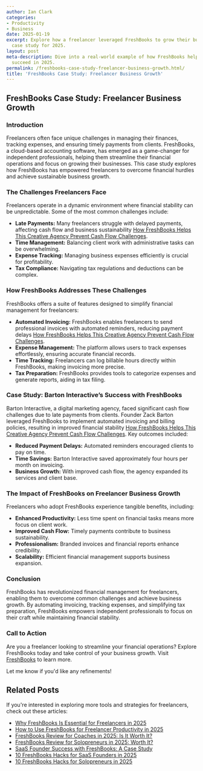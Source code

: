 ```yaml
---
author: Ian Clark
categories:
- Productivity
- Business
date: 2025-01-19
excerpt: Explore how a freelancer leveraged FreshBooks to grow their business. In-depth
  case study for 2025.
layout: post
meta-description: Dive into a real-world example of how FreshBooks helped a freelancer
  succeed in 2025.
permalink: /freshbooks-case-study-freelancer-business-growth.html/
title: 'FreshBooks Case Study: Freelancer Business Growth'
---
```


## FreshBooks Case Study: Freelancer Business Growth

### Introduction
Freelancers often face unique challenges in managing their finances, tracking expenses, and ensuring timely payments from clients. FreshBooks, a cloud-based accounting software, has emerged as a game-changer for independent professionals, helping them streamline their financial operations and focus on growing their businesses. This case study explores how FreshBooks has empowered freelancers to overcome financial hurdles and achieve sustainable business growth.

### The Challenges Freelancers Face
Freelancers operate in a dynamic environment where financial stability can be unpredictable. Some of the most common challenges include:
- **Late Payments:** Many freelancers struggle with delayed payments, affecting cash flow and business sustainability [How FreshBooks Helps This Creative Agency Prevent Cash Flow Challenges](https://www.freshbooks.com/blog/barton-interactive-case-study).
- **Time Management:** Balancing client work with administrative tasks can be overwhelming.
- **Expense Tracking:** Managing business expenses efficiently is crucial for profitability.
- **Tax Compliance:** Navigating tax regulations and deductions can be complex.

### How FreshBooks Addresses These Challenges
FreshBooks offers a suite of features designed to simplify financial management for freelancers:
- **Automated Invoicing:** FreshBooks enables freelancers to send professional invoices with automated reminders, reducing payment delays [How FreshBooks Helps This Creative Agency Prevent Cash Flow Challenges](https://www.freshbooks.com/blog/barton-interactive-case-study).
- **Expense Management:** The platform allows users to track expenses effortlessly, ensuring accurate financial records.
- **Time Tracking:** Freelancers can log billable hours directly within FreshBooks, making invoicing more precise.
- **Tax Preparation:** FreshBooks provides tools to categorize expenses and generate reports, aiding in tax filing.

### Case Study: Barton Interactive’s Success with FreshBooks
Barton Interactive, a digital marketing agency, faced significant cash flow challenges due to late payments from clients. Founder Zack Barton leveraged FreshBooks to implement automated invoicing and billing policies, resulting in improved financial stability [How FreshBooks Helps This Creative Agency Prevent Cash Flow Challenges](https://www.freshbooks.com/blog/barton-interactive-case-study). Key outcomes included:
- **Reduced Payment Delays:** Automated reminders encouraged clients to pay on time.
- **Time Savings:** Barton Interactive saved approximately four hours per month on invoicing.
- **Business Growth:** With improved cash flow, the agency expanded its services and client base.

### The Impact of FreshBooks on Freelancer Business Growth
Freelancers who adopt FreshBooks experience tangible benefits, including:
- **Enhanced Productivity:** Less time spent on financial tasks means more focus on client work.
- **Improved Cash Flow:** Timely payments contribute to business sustainability.
- **Professionalism:** Branded invoices and financial reports enhance credibility.
- **Scalability:** Efficient financial management supports business expansion.

### Conclusion
FreshBooks has revolutionized financial management for freelancers, enabling them to overcome common challenges and achieve business growth. By automating invoicing, tracking expenses, and simplifying tax preparation, FreshBooks empowers independent professionals to focus on their craft while maintaining financial stability.

### Call to Action
Are you a freelancer looking to streamline your financial operations? Explore FreshBooks today and take control of your business growth. Visit [FreshBooks](https://www.freshbooks.com/blog/case-studies) to learn more.

Let me know if you'd like any refinements!

## Related Posts
If you're interested in exploring more tools and strategies for freelancers, check out these articles:
- [Why FreshBooks Is Essential for Freelancers in 2025](/why-freshbooks-is-essential-for-freelancers-in-2025.html/)
- [How to Use FreshBooks for Freelancer Productivity in 2025](/how-to-use-freshbooks-for-freelancer-productivity-in-2025.html/)
- [FreshBooks Review for Coaches in 2025: Is It Worth It?](/freshbooks-review-for-coaches-in-2025-is-it-worth-it.html/)
- [FreshBooks Review for Solopreneurs in 2025: Worth It?](/freshbooks-review-for-solopreneurs-in-2025-worth-it.html/)
- [SaaS Founder Success with FreshBooks: A Case Study](/saas-founder-success-with-freshbooks-a-case-study.html/)
- [10 FreshBooks Hacks for SaaS Founders in 2025](/10-freshbooks-hacks-for-saas-founders-in-2025.html/)
- [10 FreshBooks Hacks for Solopreneurs in 2025](/10-freshbooks-hacks-for-solopreneurs-in-2025.html/)
